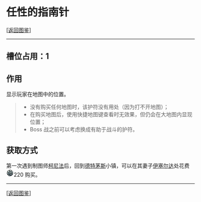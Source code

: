 # 任性的指南针
[[返回图鉴]](/zh-cn/Charms/Charms.md#护符图鉴)
***
## 槽位占用：1

## 作用
显示玩家在地图中的位置。
>* 没有购买任何地图时，该护符没有用处（因为打不开地图）；
>* 在购买地图后，使用快捷地图键查看时无效果，但仍会在大地图内显现位置；
>* Boss 战之前可以考虑换成有助于战斗的护符。

## 获取方式
第一次遇到制图师[柯尼法]()后，回到[德特茅斯]()小镇，可以在其妻子[伊塞尔达]()处花费 ![吉欧](../../res/Geo.png "吉欧")220 购买。
***
[[返回图鉴]](/zh-cn/Charms/Charms.md#护符图鉴)